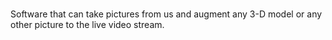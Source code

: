 # 
Software that can take pictures from us and augment
any 3-D model or any other picture to the live video 
stream.


